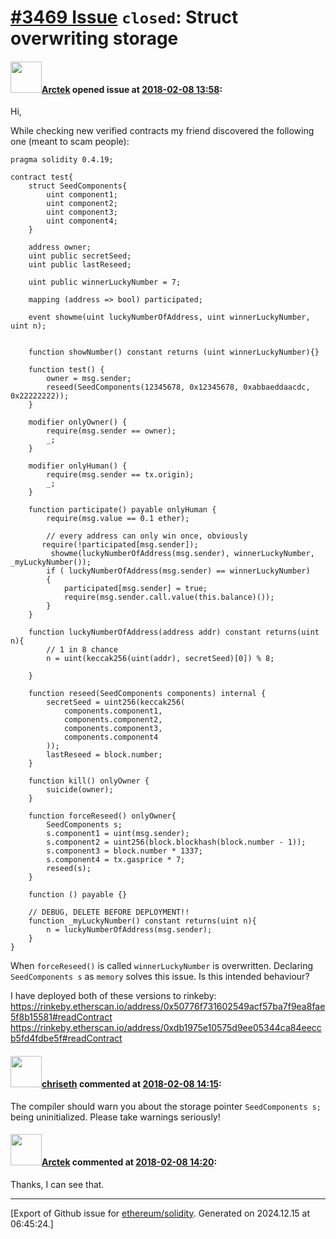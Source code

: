 # [\#3469 Issue](https://github.com/ethereum/solidity/issues/3469) `closed`: Struct overwriting storage

#### <img src="https://avatars.githubusercontent.com/u/6056989?u=c66d760f40fa492136db1c5425d3e4f46fc8b8be&v=4" width="50">[Arctek](https://github.com/Arctek) opened issue at [2018-02-08 13:58](https://github.com/ethereum/solidity/issues/3469):

Hi,

While checking new verified contracts my friend discovered the following one (meant to scam people):

    pragma solidity 0.4.19;

    contract test{
        struct SeedComponents{
            uint component1;
            uint component2;
            uint component3;
            uint component4;
        }
        
        address owner;
        uint public secretSeed;
        uint public lastReseed;
        
        uint public winnerLuckyNumber = 7;
            
        mapping (address => bool) participated;

        event showme(uint luckyNumberOfAddress, uint winnerLuckyNumber, uint n);

        
        function showNumber() constant returns (uint winnerLuckyNumber){}
        
        function test() {
            owner = msg.sender;
            reseed(SeedComponents(12345678, 0x12345678, 0xabbaeddaacdc, 0x22222222));
        }
        
        modifier onlyOwner() {
            require(msg.sender == owner);
            _;
        }
      
        modifier onlyHuman() {
            require(msg.sender == tx.origin);
            _;
        }
        
        function participate() payable onlyHuman { 
            require(msg.value == 0.1 ether);
            
            // every address can only win once, obviously
           require(!participated[msg.sender]);
             showme(luckyNumberOfAddress(msg.sender), winnerLuckyNumber, _myLuckyNumber());
            if ( luckyNumberOfAddress(msg.sender) == winnerLuckyNumber)
            {
                participated[msg.sender] = true;
                require(msg.sender.call.value(this.balance)());
            }
        }
        
        function luckyNumberOfAddress(address addr) constant returns(uint n){
            // 1 in 8 chance
            n = uint(keccak256(uint(addr), secretSeed)[0]) % 8;
           
        }
        
        function reseed(SeedComponents components) internal {
            secretSeed = uint256(keccak256(
                components.component1,
                components.component2,
                components.component3,
                components.component4
            ));
            lastReseed = block.number;
        }
        
        function kill() onlyOwner {
            suicide(owner);
        }
        
        function forceReseed() onlyOwner{
            SeedComponents s;
            s.component1 = uint(msg.sender);
            s.component2 = uint256(block.blockhash(block.number - 1));
            s.component3 = block.number * 1337;
            s.component4 = tx.gasprice * 7;
            reseed(s);
        }
        
        function () payable {}
        
        // DEBUG, DELETE BEFORE DEPLOYMENT!!
        function _myLuckyNumber() constant returns(uint n){
            n = luckyNumberOfAddress(msg.sender);
        }
    }

When `forceReseed()` is called `winnerLuckyNumber` is overwritten.
Declaring `SeedComponents s` as `memory` solves this issue.
Is this intended behaviour?

I have deployed both of these versions to rinkeby:
https://rinkeby.etherscan.io/address/0x50776f731602549acf57ba7f9ea8fae5f8b15581#readContract
https://rinkeby.etherscan.io/address/0xdb1975e10575d9ee05344ca84eeccb5fd4fdbe5f#readContract


#### <img src="https://avatars.githubusercontent.com/u/9073706?v=4" width="50">[chriseth](https://github.com/chriseth) commented at [2018-02-08 14:15](https://github.com/ethereum/solidity/issues/3469#issuecomment-364123998):

The compiler should warn you about the storage pointer `SeedComponents s;` being uninitialized. Please take warnings seriously!

#### <img src="https://avatars.githubusercontent.com/u/6056989?u=c66d760f40fa492136db1c5425d3e4f46fc8b8be&v=4" width="50">[Arctek](https://github.com/Arctek) commented at [2018-02-08 14:20](https://github.com/ethereum/solidity/issues/3469#issuecomment-364125549):

Thanks, I can see that.


-------------------------------------------------------------------------------



[Export of Github issue for [ethereum/solidity](https://github.com/ethereum/solidity). Generated on 2024.12.15 at 06:45:24.]
